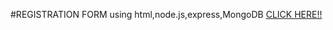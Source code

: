 #REGISTRATION FORM
using html,node.js,express,MongoDB
 <a href="https://registration-form-ll1s.onrender.com"   target="_blank"> CLICK HERE!!</a>


        

